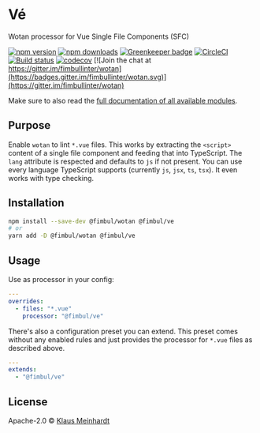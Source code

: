 # Vé

Wotan processor for Vue Single File Components (SFC)

[![npm version](https://img.shields.io/npm/v/@fimbul/ve.svg)](https://www.npmjs.com/package/@fimbul/ve)
[![npm downloads](https://img.shields.io/npm/dm/@fimbul/ve.svg)](https://www.npmjs.com/package/@fimbul/ve)
[![Greenkeeper badge](https://badges.greenkeeper.io/fimbullinter/wotan.svg)](https://greenkeeper.io/)
[![CircleCI](https://circleci.com/gh/fimbullinter/wotan/tree/master.svg?style=shield)](https://circleci.com/gh/fimbullinter/wotan/tree/master)
[![Build status](https://ci.appveyor.com/api/projects/status/a28dpupxvjljibq3/branch/master?svg=true)](https://ci.appveyor.com/project/ajafff/wotan/branch/master)
[![codecov](https://codecov.io/gh/fimbullinter/wotan/branch/master/graph/badge.svg)](https://codecov.io/gh/fimbullinter/wotan)
[![Join the chat at https://gitter.im/fimbullinter/wotan](https://badges.gitter.im/fimbullinter/wotan.svg)](https://gitter.im/fimbullinter/wotan)

Make sure to also read the [full documentation of all available modules](https://github.com/fimbullinter/wotan#readme).

## Purpose

Enable `wotan` to lint `*.vue` files. This works by extracting the `<script>` content of a single file component and feeding that into TypeScript.
The `lang` attribute is respected and defaults to `js` if not present. You can use every language TypeScript supports (currently `js`, `jsx`, `ts`, `tsx`).
It even works with type checking.


## Installation

```sh
npm install --save-dev @fimbul/wotan @fimbul/ve
# or
yarn add -D @fimbul/wotan @fimbul/ve
```

## Usage

Use as processor in your config:

```yaml
---
overrides:
  - files: "*.vue"
    processor: "@fimbul/ve"
```

There's also a configuration preset you can extend. This preset comes without any enabled rules and just provides the processor for `*.vue` files as described above.

```yaml
---
extends:
  - "@fimbul/ve"
```

## License

Apache-2.0 © [Klaus Meinhardt](https://github.com/ajafff)
